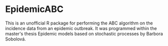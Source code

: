 # EpidemicABC

This is an unofficial R package for performing the ABC algorithm on the incidence data from an epidemic outbreak. 
It was programmed within the master's thesis Epidemic models based on stochastic processes by Barbora Sobolová.